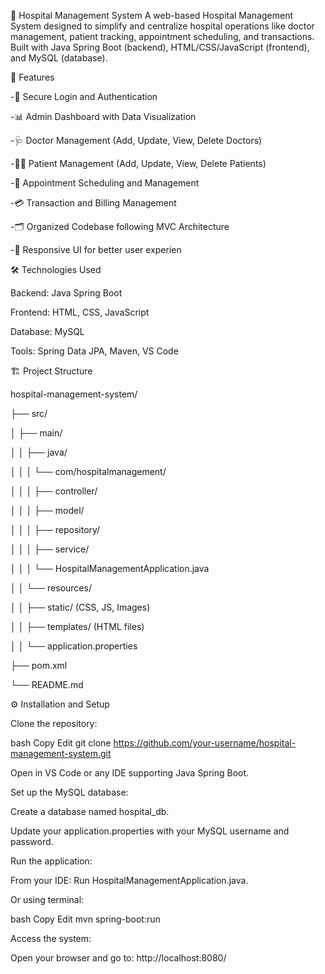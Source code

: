 🏥 Hospital Management System
A web-based Hospital Management System designed to simplify and centralize hospital operations like doctor management, patient tracking, appointment scheduling, and transactions.
Built with Java Spring Boot (backend), HTML/CSS/JavaScript (frontend), and MySQL (database).


🚀 Features


-🔐 Secure Login and Authentication


-📊 Admin Dashboard with Data Visualization


-🩺 Doctor Management (Add, Update, View, Delete Doctors)


-👨‍⚕️ Patient Management (Add, Update, View, Delete Patients)


-📅 Appointment Scheduling and Management


-💳 Transaction and Billing Management


-🗂️ Organized Codebase following MVC Architecture


-📱 Responsive UI for better user experien


🛠️ Technologies Used


Backend: Java Spring Boot


Frontend: HTML, CSS, JavaScript


Database: MySQL


Tools: Spring Data JPA, Maven, VS Code


🏗️ Project Structure


hospital-management-system/


├── src/


│   ├── main/


│   │   ├── java/


│   │   │   └── com/hospitalmanagement/


│   │   │       ├── controller/


│   │   │       ├── model/


│   │   │       ├── repository/


│   │   │       ├── service/


│   │   │       └── HospitalManagementApplication.java


│   │   └── resources/


│   │       ├── static/  (CSS, JS, Images)


│   │       ├── templates/ (HTML files)


│   │       └── application.properties


├── pom.xml


└── README.md


⚙️ Installation and Setup


Clone the repository:


bash
Copy
Edit
git clone https://github.com/your-username/hospital-management-system.git


Open in VS Code or any IDE supporting Java Spring Boot.


Set up the MySQL database:


Create a database named hospital_db.


Update your application.properties with your MySQL username and password.


Run the application:


From your IDE: Run HospitalManagementApplication.java.


Or using terminal:


bash
Copy
Edit
mvn spring-boot:run


Access the system:


Open your browser and go to: http://localhost:8080/














